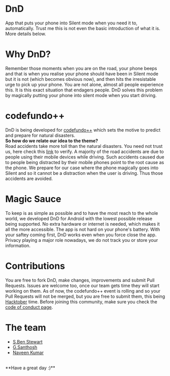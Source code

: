 # DnD
App that puts your phone into Silent mode when you need it to, automatically.
Trust me this is not even the basic introduction of what it is. More details below.
# Why DnD?
Remember those moments when you are on the road, your phone beeps and that is when you realise your phone should have been in Silent mode but it is not (which becomes obvious now), and then hits the irresistable urge to pick up your phone.
You are not alone, almost all people experience this. It is this exact situation that endagers people. DnD solves this problem by magically putting your phone into silent mode when you start driving.
# codefundo++
DnD is being developed for [codefundo++](http://codefundo.io) which sets the motive to predict and prepare for natural disasters. 
<br>
**So how do we relate our idea to the theme?**
<br>
Road accidents take more toll than the natural disasters. You need not trust us, here check this [link](http://savelifefoundation.org/wp-content/uploads/2017/01/Comparison-of-Road-Crashes-with-other-Causes-of-Death_SLF.pdf) to verify.
A majority of the road accidents are due to people using their mobile devices while driving. Such accidents caused due to people being distracted by their mobile phones point to the root cause as the phone. We prepare for our case where the phone magically goes into Silent and so it cannot be a distraction when the user is driving. 
Thus those accidents are avoided.
# Magic Sauce
To keep is as simple as possible and to have the most reach to the whole world, we developed DnD for Android with the lowest possible release being supported. No extra hardware or internet is needed, which makes it all the more accessible.
The app is not hard on your phone's battery. With your saftey coming first, DnD works even when you force close the app. Privacy playing a major role nowadays, we do not track you or store your information.
# Contributions
You are free to fork DnD, make changes, improvements and submit Pull Requests.
Issues are welcome too, once our team gets time they will start working on them.
As of now, the codefundo++ event is rolling and so your Pull Requests will not be merged, but you are free to submit them, this being [Hacktober](http://hacktoberfest.digitalocean.com) time.
Before joining this community, make sure you check the [code of conduct page](CODE_OF_CONDUCT.md).
# The team
- [S.Ben Stewart](https://github.com/sbenstewart)
- [G.Santhosh](https://github.com/gsanthosh98)
- [Naveen Kumar](https://github.com/muthunaveen555)
<br>
**Have a great day :)**
